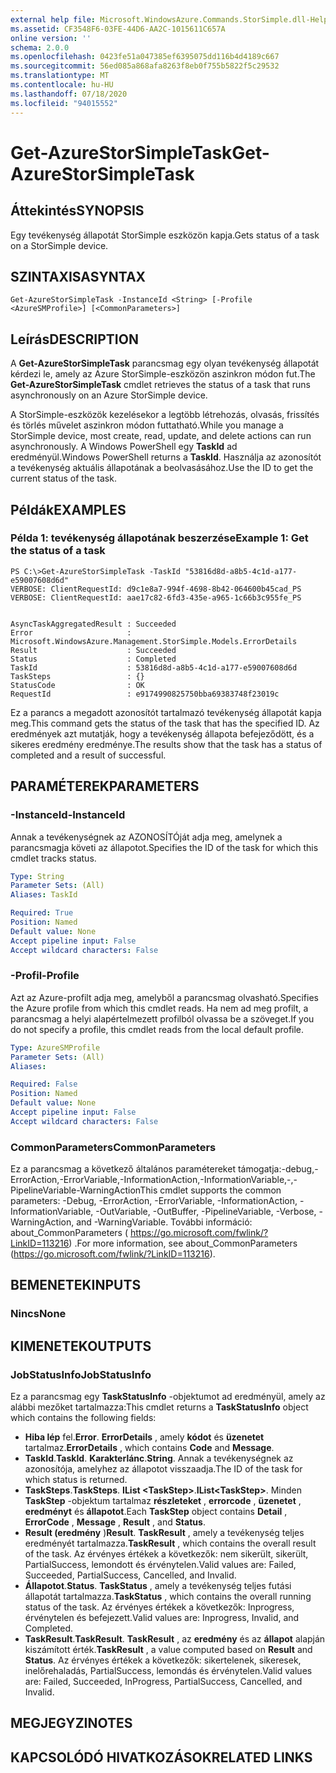 ```yaml
---
external help file: Microsoft.WindowsAzure.Commands.StorSimple.dll-Help.xml
ms.assetid: CF3548F6-03FE-44D6-AA2C-1015611C657A
online version: ''
schema: 2.0.0
ms.openlocfilehash: 0423fe51a047385ef6395075dd116b4d4189c667
ms.sourcegitcommit: 56ed085a868afa8263f8eb0f755b5822f5c29532
ms.translationtype: MT
ms.contentlocale: hu-HU
ms.lasthandoff: 07/18/2020
ms.locfileid: "94015552"
---
```

# <span data-ttu-id="330b2-101">Get-AzureStorSimpleTask</span><span class="sxs-lookup"><span data-stu-id="330b2-101">Get-AzureStorSimpleTask</span></span>

## <span data-ttu-id="330b2-102">Áttekintés</span><span class="sxs-lookup"><span data-stu-id="330b2-102">SYNOPSIS</span></span>
<span data-ttu-id="330b2-103">Egy tevékenység állapotát StorSimple eszközön kapja.</span><span class="sxs-lookup"><span data-stu-id="330b2-103">Gets status of a task on a StorSimple device.</span></span>

## <span data-ttu-id="330b2-104">SZINTAXISA</span><span class="sxs-lookup"><span data-stu-id="330b2-104">SYNTAX</span></span>

```
Get-AzureStorSimpleTask -InstanceId <String> [-Profile <AzureSMProfile>] [<CommonParameters>]
```

## <span data-ttu-id="330b2-105">Leírás</span><span class="sxs-lookup"><span data-stu-id="330b2-105">DESCRIPTION</span></span>
<span data-ttu-id="330b2-106">A **Get-AzureStorSimpleTask** parancsmag egy olyan tevékenység állapotát kérdezi le, amely az Azure StorSimple-eszközön aszinkron módon fut.</span><span class="sxs-lookup"><span data-stu-id="330b2-106">The **Get-AzureStorSimpleTask** cmdlet retrieves the status of a task that runs asynchronously on an Azure StorSimple device.</span></span>

<span data-ttu-id="330b2-107">A StorSimple-eszközök kezelésekor a legtöbb létrehozás, olvasás, frissítés és törlés művelet aszinkron módon futtatható.</span><span class="sxs-lookup"><span data-stu-id="330b2-107">While you manage a StorSimple device, most create, read, update, and delete actions can run asynchronously.</span></span>
<span data-ttu-id="330b2-108">A Windows PowerShell egy **TaskId** ad eredményül.</span><span class="sxs-lookup"><span data-stu-id="330b2-108">Windows PowerShell returns a **TaskId**.</span></span>
<span data-ttu-id="330b2-109">Használja az azonosítót a tevékenység aktuális állapotának a beolvasásához.</span><span class="sxs-lookup"><span data-stu-id="330b2-109">Use the ID to get the current status of the task.</span></span>

## <span data-ttu-id="330b2-110">Példák</span><span class="sxs-lookup"><span data-stu-id="330b2-110">EXAMPLES</span></span>

### <span data-ttu-id="330b2-111">Példa 1: tevékenység állapotának beszerzése</span><span class="sxs-lookup"><span data-stu-id="330b2-111">Example 1: Get the status of a task</span></span>
```
PS C:\>Get-AzureStorSimpleTask -TaskId "53816d8d-a8b5-4c1d-a177-e59007608d6d"
VERBOSE: ClientRequestId: d9c1e8a7-994f-4698-8b42-064600b45cad_PS
VERBOSE: ClientRequestId: aae17c82-6fd3-435e-a965-1c66b3c955fe_PS


AsyncTaskAggregatedResult : Succeeded
Error                     : Microsoft.WindowsAzure.Management.StorSimple.Models.ErrorDetails
Result                    : Succeeded
Status                    : Completed
TaskId                    : 53816d8d-a8b5-4c1d-a177-e59007608d6d
TaskSteps                 : {}
StatusCode                : OK
RequestId                 : e9174990825750bba69383748f23019c
```

<span data-ttu-id="330b2-112">Ez a parancs a megadott azonosítót tartalmazó tevékenység állapotát kapja meg.</span><span class="sxs-lookup"><span data-stu-id="330b2-112">This command gets the status of the task that has the specified ID.</span></span>
<span data-ttu-id="330b2-113">Az eredmények azt mutatják, hogy a tevékenység állapota befejeződött, és a sikeres eredmény eredménye.</span><span class="sxs-lookup"><span data-stu-id="330b2-113">The results show that the task has a status of completed and a result of successful.</span></span>

## <span data-ttu-id="330b2-114">PARAMÉTEREK</span><span class="sxs-lookup"><span data-stu-id="330b2-114">PARAMETERS</span></span>

### <span data-ttu-id="330b2-115">-InstanceId</span><span class="sxs-lookup"><span data-stu-id="330b2-115">-InstanceId</span></span>
<span data-ttu-id="330b2-116">Annak a tevékenységnek az AZONOSÍTÓját adja meg, amelynek a parancsmagja követi az állapotot.</span><span class="sxs-lookup"><span data-stu-id="330b2-116">Specifies the ID of the task for which this cmdlet tracks status.</span></span>

```yaml
Type: String
Parameter Sets: (All)
Aliases: TaskId

Required: True
Position: Named
Default value: None
Accept pipeline input: False
Accept wildcard characters: False
```

### <span data-ttu-id="330b2-117">-Profil</span><span class="sxs-lookup"><span data-stu-id="330b2-117">-Profile</span></span>
<span data-ttu-id="330b2-118">Azt az Azure-profilt adja meg, amelyből a parancsmag olvasható.</span><span class="sxs-lookup"><span data-stu-id="330b2-118">Specifies the Azure profile from which this cmdlet reads.</span></span>
<span data-ttu-id="330b2-119">Ha nem ad meg profilt, a parancsmag a helyi alapértelmezett profilból olvassa be a szöveget.</span><span class="sxs-lookup"><span data-stu-id="330b2-119">If you do not specify a profile, this cmdlet reads from the local default profile.</span></span>

```yaml
Type: AzureSMProfile
Parameter Sets: (All)
Aliases: 

Required: False
Position: Named
Default value: None
Accept pipeline input: False
Accept wildcard characters: False
```

### <span data-ttu-id="330b2-120">CommonParameters</span><span class="sxs-lookup"><span data-stu-id="330b2-120">CommonParameters</span></span>
<span data-ttu-id="330b2-121">Ez a parancsmag a következő általános paramétereket támogatja:-debug,-ErrorAction,-ErrorVariable,-InformationAction,-InformationVariable,-,-PipelineVariable-WarningAction</span><span class="sxs-lookup"><span data-stu-id="330b2-121">This cmdlet supports the common parameters: -Debug, -ErrorAction, -ErrorVariable, -InformationAction, -InformationVariable, -OutVariable, -OutBuffer, -PipelineVariable, -Verbose, -WarningAction, and -WarningVariable.</span></span> <span data-ttu-id="330b2-122">További információ: about_CommonParameters ( https://go.microsoft.com/fwlink/?LinkID=113216) .</span><span class="sxs-lookup"><span data-stu-id="330b2-122">For more information, see about_CommonParameters (https://go.microsoft.com/fwlink/?LinkID=113216).</span></span>

## <span data-ttu-id="330b2-123">BEMENETEK</span><span class="sxs-lookup"><span data-stu-id="330b2-123">INPUTS</span></span>

### <span data-ttu-id="330b2-124">Nincs</span><span class="sxs-lookup"><span data-stu-id="330b2-124">None</span></span>

## <span data-ttu-id="330b2-125">KIMENETEK</span><span class="sxs-lookup"><span data-stu-id="330b2-125">OUTPUTS</span></span>

### <span data-ttu-id="330b2-126">JobStatusInfo</span><span class="sxs-lookup"><span data-stu-id="330b2-126">JobStatusInfo</span></span>
<span data-ttu-id="330b2-127">Ez a parancsmag egy **TaskStatusInfo** -objektumot ad eredményül, amely az alábbi mezőket tartalmazza:</span><span class="sxs-lookup"><span data-stu-id="330b2-127">This cmdlet returns a **TaskStatusInfo** object which contains the following fields:</span></span> 

- <span data-ttu-id="330b2-128">**Hiba lép** fel.</span><span class="sxs-lookup"><span data-stu-id="330b2-128">**Error**.</span></span>
<span data-ttu-id="330b2-129">**ErrorDetails** , amely **kódot** és **üzenetet** tartalmaz.</span><span class="sxs-lookup"><span data-stu-id="330b2-129">**ErrorDetails** , which contains **Code** and **Message**.</span></span>
- <span data-ttu-id="330b2-130">**TaskId**.</span><span class="sxs-lookup"><span data-stu-id="330b2-130">**TaskId**.</span></span>
<span data-ttu-id="330b2-131">**Karakterlánc**.</span><span class="sxs-lookup"><span data-stu-id="330b2-131">**String**.</span></span>
<span data-ttu-id="330b2-132">Annak a tevékenységnek az azonosítója, amelyhez az állapotot visszaadja.</span><span class="sxs-lookup"><span data-stu-id="330b2-132">The ID of the task for which status is returned.</span></span>
- <span data-ttu-id="330b2-133">**TaskSteps**.</span><span class="sxs-lookup"><span data-stu-id="330b2-133">**TaskSteps**.</span></span>
<span data-ttu-id="330b2-134">**IList \<TaskStep\>**.</span><span class="sxs-lookup"><span data-stu-id="330b2-134">**IList\<TaskStep\>**.</span></span>
<span data-ttu-id="330b2-135">Minden **TaskStep** -objektum tartalmaz **részleteket** , **errorcode** , **üzenetet** , **eredményt** és **állapotot**.</span><span class="sxs-lookup"><span data-stu-id="330b2-135">Each **TaskStep** object contains **Detail** , **ErrorCode** , **Message** , **Result** , and **Status**.</span></span>
- <span data-ttu-id="330b2-136">**Result (eredmény** )</span><span class="sxs-lookup"><span data-stu-id="330b2-136">**Result**.</span></span>
<span data-ttu-id="330b2-137">**TaskResult** , amely a tevékenység teljes eredményét tartalmazza.</span><span class="sxs-lookup"><span data-stu-id="330b2-137">**TaskResult** , which contains the overall result of the task.</span></span>
<span data-ttu-id="330b2-138">Az érvényes értékek a következők: nem sikerült, sikerült, PartialSuccess, lemondott és érvénytelen.</span><span class="sxs-lookup"><span data-stu-id="330b2-138">Valid values are: Failed, Succeeded, PartialSuccess, Cancelled, and Invalid.</span></span>
- <span data-ttu-id="330b2-139">**Állapotot**.</span><span class="sxs-lookup"><span data-stu-id="330b2-139">**Status**.</span></span>
<span data-ttu-id="330b2-140">**TaskStatus** , amely a tevékenység teljes futási állapotát tartalmazza.</span><span class="sxs-lookup"><span data-stu-id="330b2-140">**TaskStatus** , which contains the overall running status of the task.</span></span>
<span data-ttu-id="330b2-141">Az érvényes értékek a következők: Inprogress, érvénytelen és befejezett.</span><span class="sxs-lookup"><span data-stu-id="330b2-141">Valid values are: Inprogress, Invalid, and Completed.</span></span>
- <span data-ttu-id="330b2-142">**TaskResult**.</span><span class="sxs-lookup"><span data-stu-id="330b2-142">**TaskResult**.</span></span>
<span data-ttu-id="330b2-143">**TaskResult** , az **eredmény** és az **állapot** alapján kiszámított érték.</span><span class="sxs-lookup"><span data-stu-id="330b2-143">**TaskResult** , a value computed based on **Result** and **Status**.</span></span>
<span data-ttu-id="330b2-144">Az érvényes értékek a következők: sikertelenek, sikeresek, inelőrehaladás, PartialSuccess, lemondás és érvénytelen.</span><span class="sxs-lookup"><span data-stu-id="330b2-144">Valid values are: Failed, Succeeded, InProgress, PartialSuccess, Cancelled, and Invalid.</span></span>

## <span data-ttu-id="330b2-145">MEGJEGYZI</span><span class="sxs-lookup"><span data-stu-id="330b2-145">NOTES</span></span>

## <span data-ttu-id="330b2-146">KAPCSOLÓDÓ HIVATKOZÁSOK</span><span class="sxs-lookup"><span data-stu-id="330b2-146">RELATED LINKS</span></span>

